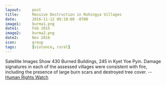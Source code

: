 ```yaml
---
layout: 	post
title: 		Massive Destruction in Rohingya Villages
date:   	2016-11-12 09:10:00 -0700
image1:		burma1.png
date1: 		Feb 2015
image2: 	burma2.png
date2:		Nov 2016
icon:		group
tags:		[violence, rural]
---
```


Satellite Images Show 430 Burned Buildings, 245 in Kyet Yoe Pyin. Damage signatures in each of the assessed villages were consistent with fire, including the presence of large burn scars and destroyed tree cover. -- [Human Rights Watch](https://www.hrw.org/news/2016/11/13/burma-massive-destruction-rohingya-villages)



